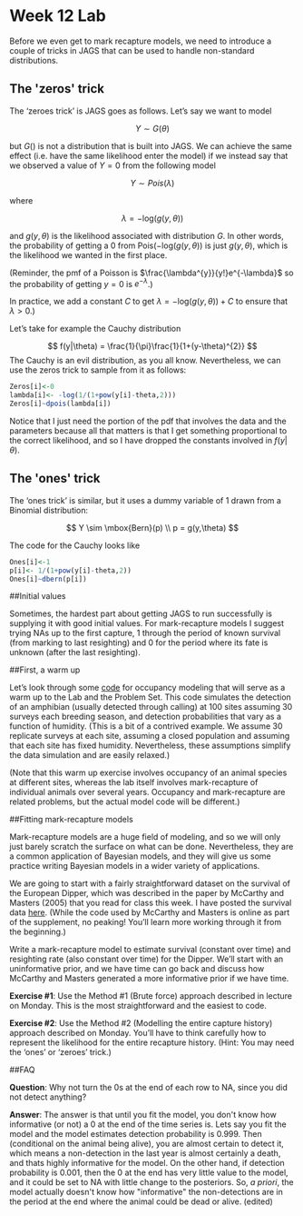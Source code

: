 Week 12 Lab
========================================================

Before we even get to mark recapture models, we need to introduce a couple of tricks in JAGS that can be used to handle non-standard distributions.

The 'zeros' trick
-------------------

The ‘zeroes trick’ is JAGS goes as follows. Let’s say we want to model

$$
Y \sim G(\theta)
$$

but $G()$ is not a distribution that is built into JAGS. We can achieve the same effect (i.e. have the same likelihood enter the model) if we instead say that we observed a value of $Y=0$ from the following model

$$
Y \sim Pois(\lambda)
$$

where 

$$
\lambda = -\mbox{log}(g(y,\theta))
$$

and $g(y,\theta)$ is the likelihood associated with distribution $G$. In other words, the probability of getting a 0 from $\mbox{Pois}(-\mbox{log}(g(y,\theta))$ is just $g(y,\theta)$, which is the likelihood we wanted in the first place. 

(Reminder, the pmf of a Poisson is $\frac{\lambda^{y}}{y!}e^{-\lambda}$ so the probability of getting $y=0$ is $e^{-\lambda}$.)

In practice, we add a constant $C$ to get $\lambda = -\mbox{log}(g(y,\theta))+C$ to ensure that $\lambda > 0$.)

Let’s take for example the Cauchy distribution

$$
f(y|\theta) = \frac{1}{\pi}\frac{1}{1+(y-\theta)^{2}}
$$
The Cauchy is an evil distribution, as you all know. Nevertheless, we can use the zeros trick to sample from it as follows:


```r
Zeros[i]<-0
lambda[i]<- -log(1/(1+pow(y[i]-theta,2)))
Zeros[i]~dpois(lambda[i])
```

Notice that I just need the portion of the pdf that involves the data and the parameters because all that matters is that I get something proportional to the correct likelihood, and so I have dropped the constants involved in $f(y|\theta)$.

The 'ones' trick
-------------------

The ‘ones trick’ is similar, but it uses a dummy variable of 1 drawn from a Binomial distribution:

$$
Y \sim \mbox{Bern}(p) \\
p = g(y,\theta)
$$

The code for the Cauchy looks like


```r
Ones[i]<-1
p[i]<- 1/(1+pow(y[i]-theta,2))
Ones[i]~dbern(p[i])
```

##Initial values

Sometimes, the hardest part about getting JAGS to run successfully is supplying it with good initial values. For mark-recapture models I suggest trying NAs up to the first capture, 1 through the period of known survival (from marking to last resighting) and 0 for the period where its fate is unknown (after the last resighting).

##First, a warm up

Let’s look through some [code](https://github.com/hlynch/Bayesian2020/tree/master/_data/Week12LabWarmup.R) for occupancy modeling that will serve as a warm up to the Lab and the Problem Set. This code simulates the detection of an amphibian (usually detected through calling) at 100 sites assuming 30 surveys each breeding season, and detection probabilities that vary as a function of humidity. (This is a bit of a contrived example. We assume 30 replicate surveys at each site, assuming a closed population and assuming that each site has fixed humidity. Nevertheless, these assumptions simplify the data simulation and are easily relaxed.) 

(Note that this warm up exercise involves occupancy of an animal species at different sites, whereas the lab itself involves mark-recapture of individual animals over several years. Occupancy and mark-recapture are related problems, but the actual model code will be different.)

##Fitting mark-recapture models

Mark-recapture models are a huge field of modeling, and so we will only just barely scratch the surface on what can be done. Nevertheless, they are a common application of Bayesian models, and they will give us some practice writing Bayesian models in a wider variety of applications.

We are going to start with a fairly straightforward dataset on the survival of the European Dipper, which was described in the paper by McCarthy and Masters (2005) that you read for class this week. I have posted the survival data [here](https://github.com/hlynch/Bayesian2020/tree/master/_data/dipper_data.R). (While the code used by McCarthy and Masters is online as part of the supplement, no peaking! You’ll learn more working through it from the beginning.)

Write a mark-recapture model to estimate survival (constant over time) and resighting rate (also constant over time) for the Dipper. We’ll start with an uninformative prior, and we have time can go back and discuss how McCarthy and Masters generated a more informative prior if we have time.

**Exercise #1**: Use the Method #1 (Brute force) approach described in lecture on Monday. This is the most straightforward and the easiest to code.

**Exercise #2**: Use the Method #2 (Modelling the entire capture history) approach described on Monday. You’ll have to think carefully how to represent the likelihood for the entire recapture history. (Hint: You may need the ‘ones’ or ‘zeroes’ trick.)

##FAQ

**Question**: Why not turn the 0s at the end of each row to NA, since you did not detect anything?

**Answer**: The answer is that until you fit the model, you don't know how informative (or not) a 0 at the end of the time series is. Lets say you fit the model and the model estimates detection probability is 0.999. Then (conditional on the animal being alive), you are almost certain to detect it, which means a non-detection in the last year is almost certainly a death, and thats highly informative for the model. On the other hand, if detection probability is 0.001, then the 0 at the end has very little value to the model, and it could be set to NA with little change to the posteriors. So, _a priori_, the model actually doesn't know how "informative" the non-detections are in the period at the end where the animal could be dead or alive. (edited) 
